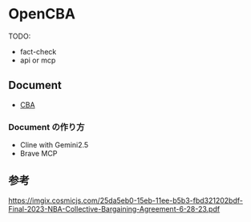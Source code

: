 # OpenCBA

TODO:

- fact-check
- api or mcp

## Document

- [CBA](./docs/index.md)

### Document の作り方

- Cline with Gemini2.5
- Brave MCP

## 参考

https://imgix.cosmicjs.com/25da5eb0-15eb-11ee-b5b3-fbd321202bdf-Final-2023-NBA-Collective-Bargaining-Agreement-6-28-23.pdf
